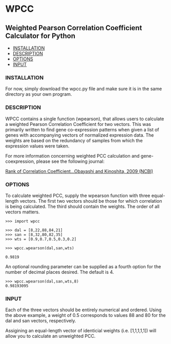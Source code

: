 # WPCC
## Weighted Pearson Correlation Coefficient Calculator for Python

- [INSTALLATION](#installation)
- [DESCRIPTION](#description)
- [OPTIONS](#options)
- [INPUT](#input)

### INSTALLATION

For now, simply download the wpcc.py file and make sure it is in the same directory as your own program.

### DESCRIPTION

WPCC contains a single function (wpearson), that allows users to calculate a weighted Pearson Correlation Coefficient for two vectors.  This was primarily written to find gene co-expression patterns when given a list of genes with accompanying vectors of normalized expression data.  The weights are based on the redundancy of samples from which the expression values were taken.

For more information concerning weighted PCC calculation and gene-coexpression, please see the following journal:

[Rank of Correlation Coefficient...Obayashi and Kinoshita, 2009 (NCBI)](http://www.ncbi.nlm.nih.gov/pmc/articles/PMC2762411/)

### OPTIONS

To calculate weighted PCC, supply the wpearson function with three equal-length vectors.  The first two vectors should be those for which correlation is being calculated.  The third should contain the weights. The order of all vectors matters.  

```
>>> import wpcc

>>> dal = [8,22,88,84,21]
>>> san = [8,32,80,82,35]
>>> wts = [0.9,0.7,0.5,0.3,0.2]

>>> wpcc.wpearson(dal,san,wts)

0.9819
```
An optional rounding parameter can be supplied as a fourth option for the number of decimal places desired.  The default is 4.

```
>>> wpcc.wpearson(dal,san,wts,8)
0.98193095

```
### INPUT

Each of the three vectors should be entirely numerical and ordered.  Using the above example, a weight of 0.5 corresponds to values 88 and 80 for the dal and san vectors, respectively.  

Assigining an equal-length vector of identicial weights (i.e. [1,1,1,1,1]) will allow you to calculate an unweighted PCC.
